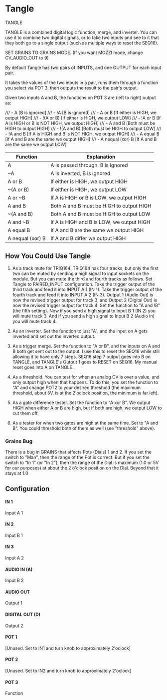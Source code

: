 # Tangle

TANGLE

TANGLE is a combined digital logic function, merge, and inverter.   You can use it to combine two digital signals, or to take two inputs and see to it that they both go to a single output (such as multiple ways to reset the SEQ16).

SET GRAINS TO GRAINS MODE.  (If you want MOZZI mode, change CV_AUDIO_OUT to 9)

By default Tangle has two pairs of INPUTS, and one OUTPUT for each input pair.

It takes the values of the two inputs in a pair, runs them through a function you select via POT 3, then outputs the result to the pair's output.

Given two inputs A and B, the functions on POT 3 are (left to right) output as:

/// - A					[B is ignored]
/// - !A				[B is ignored]
/// - A or B			[If either is HIGH, we output HIGH]
/// - !(A or B)			[If either is HIGH, we output LOW]
/// - !A or B			[If A is HIGH or B is NOT HIGH, we output HIGH]
/// - A and B			[Both must be HIGH to output HIGH]
/// - !(A and B)		[Both must be HIGH to output LOW]
/// - !A and B			[If A is HIGH and B is NOT HIGH, we output HIGH]
/// - A equal B			[If A and B are the same we output HIGH]
/// - A nequal (xor) B	[If A and B are the same we output LOW]


Function         | Explanation
-----------------|-------------------------------------------
A                | A is passed through, B is ignored
~A               | A is inverted, B is ignored
A or B           | If either is HIGH, we output HIGH
~(A or B)        | If either is HIGH, we output LOW
A or ~B          | If A is HIGH or B is LOW, we output HIGH
A and B          | Both A and B must be HIGH to output HIGH
~(A and B)       | Both A and B must be HIGH to output LOW
A and ~B         | If A is HIGH and B is LOW, we output HIGH
A equal B        | If A and B are the same we output HIGH
A nequal (xor) B | If A and B differ we output HIGH

## How You Could Use Tangle

1. As a track mute for TRIQ164.  TRIQ164 has four tracks, but only the first two can be muted by sending a high signal to input sockets on the module.  But you can mute the third and fourth tracks as follows. Set Tangle to PAIRED_INPUT configuration.  Take the trigger output of the third track and  feed it into INPUT A 1 (IN 1).  Take the trigger output of the fourth track and feed it into INPUT A 2 (IN 3).  Output 1 (Audio Out) is now the revised trigger output for track 3, and Output 2 (Digital Out) is now the revised trigger output for track 4.  Set the function to  "A and !B" (the fifth setting).  Now if you send a high signal to Input B 1 (IN 2) you will  mute track 3.  And if you send a high signal to Input B 2 (Audio In) you will mute track 4.

2. As an inverter.  Set the function to just "A", and the input on A gets inverted and set out the inverted output.

3. As a trigger merge.  Set the function to "A or B", and the inputs on A and B both get sent out to the output.  I use this to reset the SEQ16 while still allowing it to have only 7 steps.  SEQ16 step 7 output goes into B on TANGLE, and TANGLE's  Output 1 goes to RESET on SEQ16.  My manual reset goes into A on TANGLE.

4. As a threshold.  You can test for when an analog CV is over a value, and only output high when that happens.  To do this, you set the function to "A" and change POT2 to your desired threshold (the maximum threshold, about 5V, is at the 2'oclock position, the minimum is far left).  

5. As a gate difference tester.  Set the function to "A xor B".  We output HIGH when  either A or B are high, but if both are high, we output LOW to cut them off.  

6. As a tester for when two gates are high at the same time.  Set to "A and B".  You could threshold both of them as well (see "threshold" above).

 
### Grains Bug

There is a bug in GRAINS that affects Pots (Dials) 1 and 2.  If you set the switch to "Man", then the range of the Pot is correct.  But if you set the switch to "In 1" (or "In 2"), then the range of the Dial is maximum (1.0 or 5V for our purposes) at about the 2 o'clock position on the Dial.  Beyond that it stays at 1.0


## Configuration

#### IN 1
Input A 1
#### IN 2
Input B 1
#### IN 3
Input A 2
#### AUDIO IN (A)
Input B 2
#### AUDIO OUT
Output 1
#### DIGITAL OUT (D) 
Output 2
#### POT 1
[Unused.  Set to IN1 and turn knob to approximately 2'oclock]
#### POT 2
[Unused.  Set to IN2 and turn knob to approximately 2'oclock]
#### POT 3
Function 
